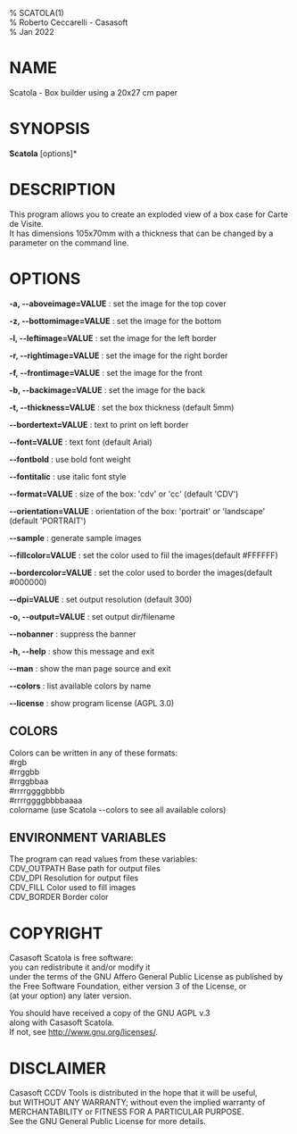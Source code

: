 % SCATOLA(1)  
% Roberto Ceccarelli - Casasoft  
% Jan 2022

# NAME
Scatola - Box builder using a 20x27 cm paper

# SYNOPSIS
**Scatola** \[options\]\*

# DESCRIPTION
This program allows you to create an exploded view of a box case for Carte de Visite.   
It has dimensions 105x70mm with a thickness that can be changed by a parameter on the command line.

# OPTIONS
**-a, --aboveimage=VALUE**
: set the image for the top cover

**-z, --bottomimage=VALUE**
: set the image for the bottom

**-l, --leftimage=VALUE**
: set the image for the left border

**-r, --rightimage=VALUE**
: set the image for the right border

**-f, --frontimage=VALUE**
: set the image for the front

**-b, --backimage=VALUE**
: set the image for the back

**-t, --thickness=VALUE**
: set the box thickness \(default 5mm\)

**--bordertext=VALUE**
: text to print on left border

**--font=VALUE**
: text font \(default Arial\)

**--fontbold**
: use bold font weight

**--fontitalic**
: use italic font style

**--format=VALUE**
: size of the box: 'cdv' or 'cc' \(default 'CDV'\)

**--orientation=VALUE**
: orientation of the box: 'portrait' or 'landscape' \(default 'PORTRAIT'\)

**--sample**
: generate sample images

**--fillcolor=VALUE**
: set the color used to fiil the images\(default \#FFFFFF\)

**--bordercolor=VALUE**
: set the color used to border the images\(default \#000000\)

**--dpi=VALUE**
: set output resolution \(default 300\)

**-o, --output=VALUE**
: set output dir/filename

**--nobanner**
: suppress the banner

**-h, --help**
: show this message and exit

**--man**
: show the man page source and exit

**--colors**
: list available colors by name

**--license**
: show program license \(AGPL 3.0\)

## COLORS
Colors can be written in any of these formats:  
  \#rgb  
  \#rrggbb  
  \#rrggbbaa  
  \#rrrrggggbbbb  
  \#rrrrggggbbbbaaaa  
  colorname    \(use Scatola --colors  to see all available colors\)

## ENVIRONMENT VARIABLES
The program can read values from these variables:  
  CDV\_OUTPATH  Base path for output files  
  CDV\_DPI      Resolution for output files  
  CDV\_FILL     Color used to fill images  
  CDV\_BORDER   Border color

# COPYRIGHT
Casasoft Scatola is free software:  
you can redistribute it and/or modify it  
under the terms of the GNU Affero General Public License as published by  
the Free Software Foundation, either version 3 of the License, or  
\(at your option\) any later version.  

You should have received a copy of the GNU AGPL v.3  
along with Casasoft Scatola.  
If not, see <http://www.gnu.org/licenses/>.  

# DISCLAIMER
Casasoft CCDV Tools is distributed in the hope that it will be useful,  
but WITHOUT ANY WARRANTY; without even the implied warranty of  
MERCHANTABILITY or FITNESS FOR A PARTICULAR PURPOSE.   
See the GNU General Public License for more details.

